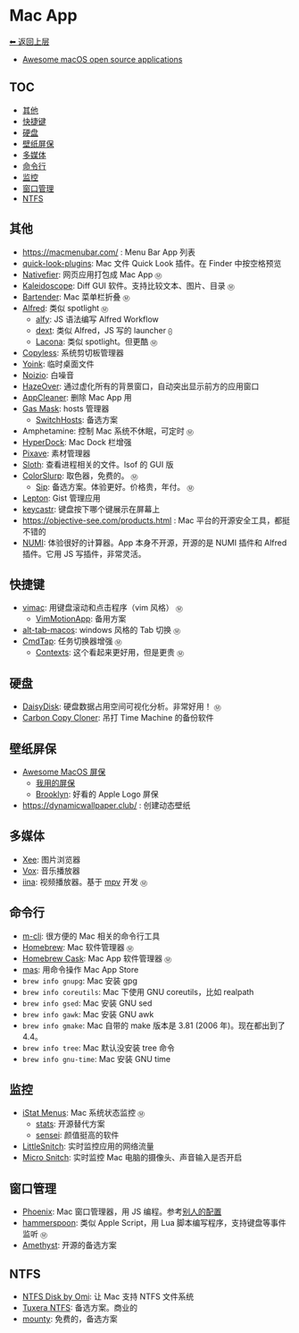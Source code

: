 # Mac App

[⬅︎ 返回上层](../#mac-app)

- [Awesome macOS open source applications](https://github.com/serhii-londar/open-source-mac-os-apps)

## TOC

<!-- MarkdownTOC GFM -->

- [其他](#其他)
- [快捷键](#快捷键)
- [硬盘](#硬盘)
- [壁纸屏保](#壁纸屏保)
- [多媒体](#多媒体)
- [命令行](#命令行)
- [监控](#监控)
- [窗口管理](#窗口管理)
- [NTFS](#ntfs)

<!-- /MarkdownTOC -->

## 其他

- https://macmenubar.com/ : Menu Bar App 列表
- [quick-look-plugins](https://github.com/sindresorhus/quick-look-plugins): Mac 文件 Quick Look 插件。在 Finder 中按空格预览
- [Nativefier](https://github.com/jiahaog/nativefier): 网页应用打包成 Mac App `Ⓜ`
<a name="Homebrew"></a>
- [Kaleidoscope](http://www.kaleidoscopeapp.com): Diff GUI 软件。支持比较文本、图片、目录 `Ⓜ`
- [Bartender](https://www.macbartender.com): Mac 菜单栏折叠 `Ⓜ`
- [Alfred](https://www.alfredapp.com): 类似 spotlight `Ⓜ`
  - [alfy](https://github.com/sindresorhus/alfy): JS 语法编写 Alfred Workflow
  - [dext](https://github.com/DextApp/dext): 类似 Alfred，JS 写的 launcher `⨀`
  - [Lacona](https://www.lacona.io/): 类似 spotlight。但更酷 `Ⓜ`
- [Copyless](http://copyless.net): 系统剪切板管理器
- [Yoink](http://eternalstorms.at/yoink/Yoink_-_Simplify_and_Improve_Drag_and_Drop_on_your_Mac/Yoink_-_Simplify_drag_and_drop_on_your_Mac.html): 临时桌面文件
- [Noizio](http://noiz.io): 白噪音
- [HazeOver](https://hazeover.com): 通过虚化所有的背景窗口，自动突出显示前方的应用窗口
- [AppCleaner](https://freemacsoft.net/appcleaner): 删除 Mac App 用
- [Gas Mask](https://github.com/2ndalpha/gasmask): hosts 管理器
  - [SwitchHosts](https://github.com/oldj/SwitchHosts): 备选方案
- Amphetamine: 控制 Mac 系统不休眠，可定时 `Ⓜ`
- [HyperDock](https://bahoom.com/hyperdock): Mac Dock 栏增强
- [Pixave](http://www.littlehj.com/mac/): 素材管理器
- [Sloth](https://github.com/sveinbjornt/Sloth): 查看进程相关的文件。lsof 的 GUI 版
- [ColorSlurp](https://itunes.apple.com/cn/app/colorslurp/id1287239339): 取色器，免费的。 `Ⓜ`
  - [Sip](http://sipapp.io): 备选方案。体验更好。价格贵，年付。 `Ⓜ`
- [Lepton](https://github.com/hackjutsu/Lepton): Gist 管理应用
- [keycastr](https://github.com/keycastr/keycastr): 键盘按下哪个键展示在屏幕上
- https://objective-see.com/products.html : Mac 平台的开源安全工具，都挺不错的
- [NUMI](https://github.com/nikolaeu/numi): 体验很好的计算器。App 本身不开源，开源的是 NUMI 插件和 Alfred 插件。它用 JS 写插件，非常灵活。

## 快捷键

- [vimac](https://github.com/dexterleng/vimac): 用键盘滚动和点击程序（vim 风格） `Ⓜ`
  - [VimMotionApp](https://github.com/dwarvesf/VimMotionApp): 备用方案
- [alt-tab-macos](https://github.com/lwouis/alt-tab-macos): windows 风格的 Tab 切换 `Ⓜ`
- [CmdTap](http://www.yingdev.com/projects/cmdtap): 任务切换器增强 `Ⓜ`
  - [Contexts](https://contexts.co/): 这个看起来更好用，但是更贵  `Ⓜ`

## 硬盘

- [DaisyDisk](https://daisydiskapp.com/): 硬盘数据占用空间可视化分析。非常好用！ `Ⓜ`
- [Carbon Copy Cloner](https://bombich.com): 吊打 Time Machine 的备份软件

## 壁纸屏保

- [Awesome MacOS 屏保](https://github.com/agarrharr/awesome-macos-screensavers)
  - [我用的屏保](https://github.com/Wandmalfarbe/evangelion-clock-screensaver)
  - [Brooklyn](https://github.com/pedrommcarrasco/Brooklyn): 好看的 Apple Logo 屏保
- https://dynamicwallpaper.club/ : 创建动态壁纸

## 多媒体

- [Xee](https://xee.c3.cx): 图片浏览器
- [Vox](https://vox.rocks/mac-music-player): 音乐播放器
- [iina](https://github.com/lhc70000/iina): 视频播放器。基于 [mpv](../README.md#mpv) 开发 `Ⓜ`

## 命令行

- [m-cli](https://github.com/rgcr/m-cli): 很方便的 Mac 相关的命令行工具
- [Homebrew](http://brew.sh): Mac 软件管理器 `Ⓜ`
- [Homebrew Cask](https://caskroom.github.io): Mac App 软件管理器 `Ⓜ`
- [mas](https://github.com/mas-cli/mas): 用命令操作 Mac App Store
- `brew info gnupg`: Mac 安装 gpg
- `brew info coreutils`: Mac 下使用 GNU coreutils，比如 realpath
- `brew info gsed`: Mac 安装 GNU sed
- `brew info gawk`: Mac 安装 GNU awk
- `brew info gmake`: Mac 自带的 make 版本是 3.81 (2006 年)。现在都出到了 4.4。
- `brew info tree`: Mac 默认没安装 tree 命令
- `brew info gnu-time`: Mac 安装 GNU time

## 监控

- [iStat Menus](https://bjango.com/mac/istatmenus): Mac 系统状态监控 `Ⓜ`
  - [stats](https://github.com/exelban/stats): 开源替代方案
  - [sensei](https://cindori.com/sensei): 颜值挺高的软件
- [LittleSnitch](https://www.obdev.at/products/littlesnitch/index.html): 实时监控应用的网络流量
- [Micro Snitch](https://www.obdev.at/products/microsnitch/index.html): 实时监控 Mac 电脑的摄像头、声音输入是否开启

## 窗口管理

- [Phoenix](https://github.com/kasper/phoenix): Mac 窗口管理器，用 JS 编程。参考[别人的配置](https://github.com/fabiospampinato/phoenix)
- [hammerspoon](https://github.com/Hammerspoon/hammerspoon): 类似 Apple Script，用 Lua 脚本编写程序，支持键盘等事件监听 `Ⓜ`
- [Amethyst](https://github.com/ianyh/Amethyst): 开源的备选方案

## NTFS

- [NTFS Disk by Omi](https://omiapps.com/product/1585757563): 让 Mac 支持 NTFS 文件系统
- [Tuxera NTFS](https://ntfsformac.tuxera.com/): 备选方案。商业的
- [mounty](https://mounty.app/): 免费的，备选方案
